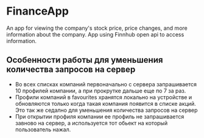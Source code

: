 # FinanceApp
An app for viewing the company's stock price, price changes, and more information about the company. App using Finnhub open api to access information.

## Особенности работы для уменьшения количества запросов на сервер
* Во всех списках компаний первоначально с сервера запрашивается 10 профилей компании, а при прокрутке дальше еще по 7 за раз.
* Профили компаний в favourites хранятся локально на устройстве и обновляются только когда такая компания появится в списке акций. Это так же седално для уменьшения количества запросов на сервер
* При открытии профиля компании ее профиль не запрашивается завново на сервер, а используется тот обьект на который пользователь нажал.
